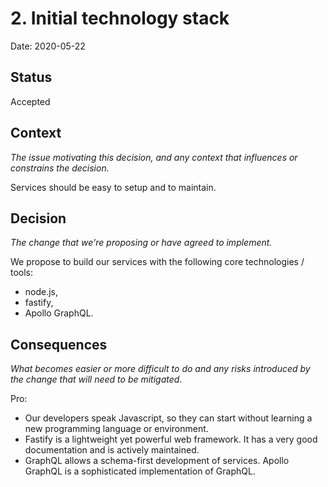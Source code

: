 # 2. Initial technology stack

Date: 2020-05-22

## Status

Accepted

## Context

_The issue motivating this decision, and any context that influences or constrains the decision._

Services should be easy to setup and to maintain.

## Decision

_The change that we're proposing or have agreed to implement._

We propose to build our services with the following core technologies / tools:

-   node.js,
-   fastify,
-   Apollo GraphQL.

## Consequences

_What becomes easier or more difficult to do and any risks introduced by the change that will need to be mitigated._

Pro:

-   Our developers speak Javascript, so they can start without learning a new programming language or environment.
-   Fastify is a lightweight yet powerful web framework. It has a very good documentation and is actively maintained.
-   GraphQL allows a schema-first development of services. Apollo GraphQL is a sophisticated implementation of GraphQL.
